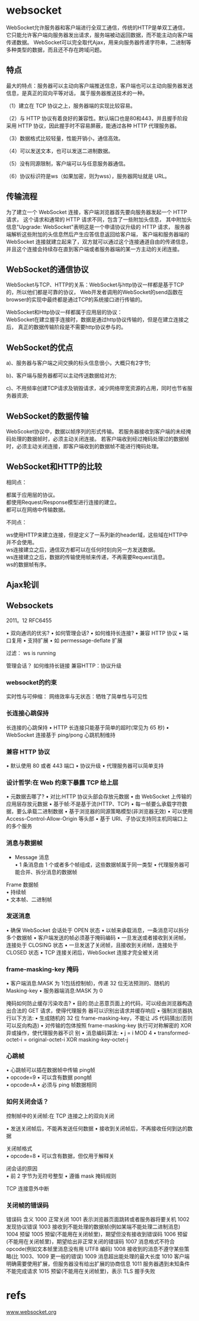 
# websocket

WebSocket允许服务器和客户端进行全双工通信，传统的HTTP是单双工通信，它只能允许客户端向服务器发出请求，服务端被动返回数据，而不能主动向客户端传递数据。
WebSocket可以完全取代Ajax，用来向服务器传递字符串，二进制等多种类型的数据，而且还不存在跨域问题。

## 特点

最大的特点：服务器可以主动向客户端推送信息，客户端也可以主动向服务器发送信息，是真正的双向平等对话，
属于服务器推送技术的一种。

（1）建立在 TCP 协议之上，服务器端的实现比较容易。

（2）与 HTTP 协议有着良好的兼容性。默认端口也是80和443，并且握手阶段采用 HTTP 协议，因此握手时不容易屏蔽，能通过各种 HTTP 代理服务器。

（3）数据格式比较轻量，性能开销小，通信高效。

（4）可以发送文本，也可以发送二进制数据。

（5）没有同源限制，客户端可以与任意服务器通信。

（6）协议标识符是ws（如果加密，则为wss），服务器网址就是 URL。

## 传输流程

为了建立一个 WebSocket 连接，客户端浏览器首先要向服务器发起一个 HTTP 请求，
这个请求和通常的 HTTP 请求不同，包含了一些附加头信息，
其中附加头信息"Upgrade: WebSocket"表明这是一个申请协议升级的 HTTP 请求，
服务器端解析这些附加的头信息然后产生应答信息返回给客户端，
客户端和服务器端的 WebSocket 连接就建立起来了，双方就可以通过这个连接通道自由的传递信息，
并且这个连接会持续存在直到客户端或者服务器端的某一方主动的关闭连接。

## WebSocket的通信协议

WebSocket与TCP、HTTP的关系：WebSocket与http协议一样都是基于TCP的，所以他们都是可靠的协议，
Web开发者调用的WebSocket的send函数在browser的实现中最终都是通过TCP的系统接口进行传输的。

WebSocket和Http协议一样都属于应用层的协议：     
WebSocket在建立握手连接时，数据是通过http协议传输的，但是在建立连接之后，
真正的数据传输阶段是不需要http协议参与的。

## WebSocket的优点

a)、服务器与客户端之间交换的标头信息很小，大概只有2字节;

b)、客户端与服务器都可以主动传送数据给对方;

c)、不用频率创建TCP请求及销毁请求，减少网络带宽资源的占用，同时也节省服务器资源;

## WebSocket的数据传输    

WebScoket协议中，数据以帧序列的形式传输。
若服务器接收到客户端的未经掩码处理的数据帧时，必须主动关闭连接。
若客户端收到经过掩码处理过的数据帧时，必须主动关闭连接，即客户端收到的数据帧不能进行掩码处理。

## WebSocket和HTTP的比较    

相同点：

都属于应用层的协议。    
都使用Request/Response模型进行连接的建立。    
都可以在网络中传输数据。    

不同点：

ws使用HTTP来建立连接，但是定义了一系列新的header域，这些域在HTTP中并不会使用。    
ws连接建立之后，通信双方都可以在任何时刻向另一方发送数据。    
ws连接建立之后，数据的传输使用帧来传递，不再需要Request消息。   
ws的数据帧有序。    


## Ajax轮训

## Websockets

2011。12 RFC6455

• 双向通讯的优劣?
• 如何管理会话?
• 如何维持长连接?
• 兼容 HTTP 协议 • 端口复用
• 支持扩展
• 如 permessage-deflate 扩展

过滤：
ws
is running

管理会话？
如何维持长链接
兼容HTTP：协议升级

### websocket的约束

实时性与可伸缩：
网络效率与无状态：牺牲了简单性与可见性

### 长连接心跳保持

长连接的心跳保持
• HTTP 长连接只能基于简单的超时(常见为 65 秒)
 • WebSocket 连接基于 ping/pong 心跳机制维持
 
### 兼容 HTTP 协议    

• 默认使用 80 或者 443 端口 
• 协议升级
• 代理服务器可以简单支持

### 设计哲学:在 Web 约束下暴露 TCP 给上层    

• 元数据去哪了?
• 对比:HTTP 协议头部会存放元数据
• 由 WebSocket 上传输的应用层存放元数据
• 基于帧:不是基于流(HTTP、TCP)
• 每一帧要么承载字符数据，要么承载二进制数据
• 基于浏览器的同源策略模型(非浏览器无效) • 可以使用 Access-Control-Allow-Origin 等头部
• 基于 URI、子协议支持同主机同端口上的多个服务

### 消息与数据帧
    
- Message 消息     
• 1 条消息由 1 个或者多个帧组成，这些数据帧属于同一类型 • 代理服务器可能合并、拆分消息的数据帧

Frame 数据帧     
• 持续帧    
• 文本帧、二进制帧    

### 发送消息    

• 确保 WebSocket 会话处于 OPEN 状态
• 以帧来承载消息，一条消息可以拆分多个数据帧
• 客户端发送的帧必须基于掩码编码
• 一旦发送或者接收到关闭帧，连接处于 CLOSING 状态
• 一旦发送了关闭帧，且接收到关闭帧，连接处于 CLOSED 状态 • TCP 连接关闭后，WebSocket 连接才完全被关闭

### frame-masking-key 掩码   
     
• 客户端消息:MASK 为 1(包括控制帧)，传递 32 位无法预测的、随机的 Masking-key • 服务器端消息:MASK 为 0

掩码如何防止缓存污染攻击?
• 目的:防止恶意页面上的代码，可以经由浏览器构造出合法的 GET 请求，使得代理服务 器可以识别出请求并缓存响应
• 强制浏览器执行以下方法:
• 生成随机的 32 位 frame-masking-key，不能让 JS 代码猜出(否则可以反向构造)
• 对传输的包体按照 frame-masking-key 执行可对称解密的 XOR 异或操作，使代理服务器不识 别
• 消息编码算法:
• j = i MOD 4
• transformed-octet-i = original-octet-i XOR masking-key-octet-j

### 心跳帧    

• 心跳帧可以插在数据帧中传输 
ping帧    
• opcode=9
• 可以含有数据 
pong帧    
• opcode=A
• 必须与 ping 帧数据相同

### 如何关闭会话？

控制帧中的关闭帧:在 TCP 连接之上的双向关闭     

• 发送关闭帧后，不能再发送任何数据
• 接收到关闭帧后，不再接收任何到达的数据    

关闭帧格式    
• opcode=8
• 可以含有数据，但仅用于解释关

闭会话的原因    
• 前 2 字节为无符号整型
• 遵循 mask 掩码规则

TCP 连接意外中断

###  关闭帧的错误码    

错误码
含义
1000
正常关闭
1001
表示浏览器页面跳转或者服务器将要关机
1002
发现协议错误
1003
接收到不能处理的数据帧(例如某端不能处理二进制消息)
1004
预留
1005
预留(不能用在关闭帧里)，期望但没有接收到错误码
1006
预留(不能用在关闭帧里)，期望给出非正常关闭的错误码
1007
消息格式不符合 opcode(例如文本帧里消息没有用 UTF8 编码)
1008
接收到的消息不遵守某些策略(比 1003、1009 更一般的错误)
1009
消息超出能处理的最大长度
1010
客户端明确需要使用扩展，但服务器没有给出扩展的协商信息
1011
服务器遇到未知条件不能完成请求
1015
预留(不能用在关闭帧里)，表示 TLS 握手失败

# refs

www.websocket.org




